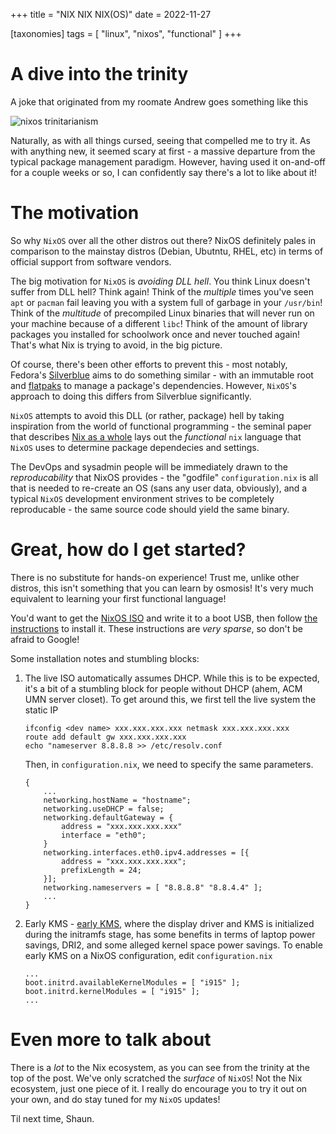 +++
title = "NIX NIX NIX(OS)"
date = 2022-11-27

[taxonomies]
tags = [ "linux", "nixos", "functional" ]
+++

# A dive into the trinity

A joke that originated from my roomate Andrew goes something like this

![nixos trinitarianism](/img/nixos.svg)

Naturally, as with all things cursed, seeing that compelled me to try it.
As with anything new, it seemed scary at first - a massive departure from the
typical package management paradigm. However, having used it on-and-off for a
couple weeks or so, I can confidently say there's a lot to like about it!

# The motivation

So why `NixOS` over all the other distros out there? NixOS definitely pales in 
comparison to the mainstay distros (Debian, Ubutntu, RHEL, etc) in terms of 
official support from software vendors. 

The big motivation for `NixOS` is _avoiding DLL hell_. You think Linux doesn't
suffer from DLL hell? Think again! Think of the _multiple_ times you've seen
`apt` or `pacman` fail leaving you with a system full of garbage in your
`/usr/bin`! Think of the _multitude_ of precompiled Linux binaries that will
never run on your machine because of a different `libc`! Think of the amount
of library packages you installed for schoolwork once and never touched
again! That's what Nix is trying to avoid, in the big picture.

Of course, there's been other efforts to prevent this - most notably,
Fedora's [Silverblue](https://silverblue.fedoraproject.org/) aims to do
something similar - with an immutable root and 
[flatpaks](https://flatpak.org/) to manage a package's dependencies.
However, `NixOS`'s approach to doing this differs from Silverblue significantly.

`NixOS` attempts to avoid this DLL (or rather, package) hell by taking
inspiration from the world of functional programming - the seminal paper that
describes [Nix as a whole](https://edolstra.github.io/pubs/phd-thesis.pdf)
lays out the _functional_ `nix` language that `NixOS` uses to determine package
dependecies and settings.

The DevOps and sysadmin people will be immediately drawn to the _reproducability_ 
that NixOS provides - the "godfile" `configuration.nix` is all that is needed to
re-create an OS (sans any user data, obviously), and a typical `NixOS` development
environment strives to be completely reproducable - the same source code should
yield the same binary.

# Great, how do I get started?

There is no substitute for hands-on experience! Trust me, unlike other distros, this
isn't something that you can learn by osmosis! It's very much equivalent to learning
your first functional language!

You'd want to get the [NixOS ISO](https://nixos.org/download.html) and write it to
a boot USB, then follow [the instructions](https://nixos.org/manual/nixos/stable/) to
install it. These instructions are _very sparse_, so don't be afraid to Google!

Some installation notes and stumbling blocks:

1. The live ISO automatically assumes DHCP. While this is to be expected, it's a bit of a
stumbling block for people without DHCP (ahem, ACM UMN server closet). To get
around this, we first tell the live system the static IP

    ```
    ifconfig <dev name> xxx.xxx.xxx.xxx netmask xxx.xxx.xxx.xxx
    route add default gw xxx.xxx.xxx.xxx
    echo "nameserver 8.8.8.8 >> /etc/resolv.conf
    ```

    Then, in `configuration.nix`, we need to specify the same parameters.

    ```
    {
        ...
        networking.hostName = "hostname";
        networking.useDHCP = false;
        networking.defaultGateway = {
            address = "xxx.xxx.xxx.xxx"
            interface = "eth0";
        }
        networking.interfaces.eth0.ipv4.addresses = [{
            address = "xxx.xxx.xxx.xxx";
            prefixLength = 24;
        }];
        networking.nameservers = [ "8.8.8.8" "8.8.4.4" ];
        ...
    }
    ```

2. Early KMS - [early KMS](https://gist.github.com/LarryIsBetter/218fda4358565c431ba0e831665af3d1), where the display driver and
KMS is initialized during the initramfs stage, has some benefits in terms of 
laptop power savings, DRI2, and some alleged kernel space power savings. To
enable early KMS on a NixOS configuration, edit `configuration.nix`

    ```
    ...
    boot.initrd.availableKernelModules = [ "i915" ];
    boot.initrd.kernelModules = [ "i915" ];
    ...
    ```

# Even more to talk about

There is a _lot_ to the Nix ecosystem, as you can see from the trinity at the
top of the post. We've only scratched the _surface_ of `NixOS`! Not the Nix
ecosystem, just one piece of it. I really do encourage you to try it out on
your own, and do stay tuned for my `NixOS` updates!

Til next time, 
Shaun.